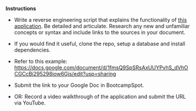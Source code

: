 **Instructions**

* Write a reverse engineering script that explains the functionality of [this application](https://github.com/nielsenjared/sequelize-passport). Be detailed and articulate. Research any new and unfamiliar concepts or syntax and include links to the sources in your document.

* If you would find it useful, clone the repo, setup a database and install dependencies.

* Refer to this example: https://docs.google.com/document/d/1fmsQ9SpSRsAxUUYPvhS_dVhOCGCcBi295298iow6Gjs/edit?usp=sharing

* Submit the link to your Google Doc in BootcampSpot.

* OR: Record a video walkthrough of the application and submit the URL via YouTube.
